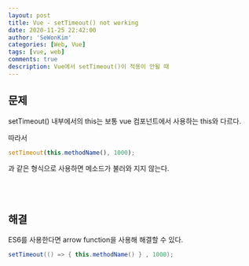 ```yaml
---
layout: post
title: Vue - setTimeout() not working 
date: 2020-11-25 22:42:00
author: 'SeWonKim'
categories: [Web, Vue]
tags: [vue, web]
comments: true
description: Vue에서 setTimeout()이 적용이 안될 때
---
```


## 문제

setTimeout() 내부에서의 this는 보통 vue 컴포넌트에서 사용하는 this와 다르다.     

따라서

```javascript
setTimeout(this.methodName(), 1000); 
```

과 같은 형식으로 사용하면 메소드가 불러와 지지 않는다.

&nbsp;  
&nbsp;

## 해결

ES6를 사용한다면 arrow function을 사용해 해결할 수 있다.

```java
setTimeout(() => { this.methodName() } , 1000); 
```

&nbsp;  
&nbsp;
